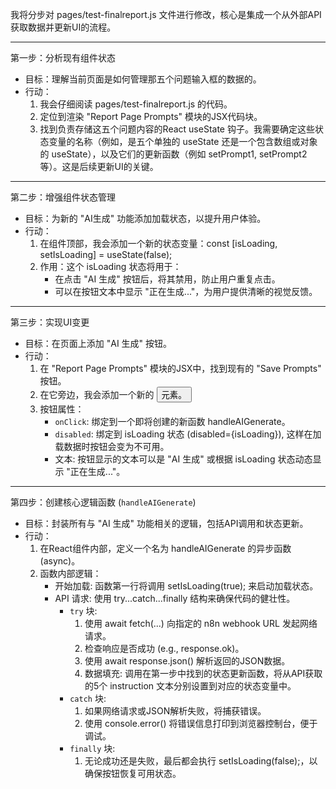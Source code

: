 我将分步对 pages/test-finalreport.js 文件进行修改，核心是集成一个从外部API获取数据并更新UI的流程。

  ---

  第一步：分析现有组件状态

   * 目标：理解当前页面是如何管理那五个问题输入框的数据的。
   * 行动：
       1. 我会仔细阅读 pages/test-finalreport.js 的代码。
       2. 定位到渲染 "Report Page Prompts" 模块的JSX代码块。
       3. 找到负责存储这五个问题内容的React useState 钩子。我需要确定这些状态变量的名称（例如，是五个单独的 useState 还是一个包含数组或对象的
          useState），以及它们的更新函数（例如 setPrompt1, setPrompt2 等）。这是后续更新UI的关键。

  ---

  第二步：增强组件状态管理

   * 目标：为新的 "AI生成" 功能添加加载状态，以提升用户体验。
   * 行动：
       1. 在组件顶部，我会添加一个新的状态变量：const [isLoading, setIsLoading] = useState(false);
       2. 作用：这个 isLoading 状态将用于：
           * 在点击 "AI 生成" 按钮后，将其禁用，防止用户重复点击。
           * 可以在按钮文本中显示 "正在生成..."，为用户提供清晰的视觉反馈。

  ---

  第三步：实现UI变更

   * 目标：在页面上添加 "AI 生成" 按钮。
   * 行动：
       1. 在 "Report Page Prompts" 模块的JSX中，找到现有的 "Save Prompts" 按钮。
       2. 在它旁边，我会添加一个新的 <button> 元素。
       3. 按钮属性：
           * `onClick`: 绑定到一个即将创建的新函数 handleAIGenerate。
           * `disabled`: 绑定到 isLoading 状态 (disabled={isLoading}), 这样在加载数据时按钮会变为不可用。
           * 文本: 按钮显示的文本可以是 "AI 生成" 或根据 isLoading 状态动态显示 "正在生成..."。

  ---

  第四步：创建核心逻辑函数 (`handleAIGenerate`)

   * 目标：封装所有与 "AI 生成" 功能相关的逻辑，包括API调用和状态更新。
   * 行动：
       1. 在React组件内部，定义一个名为 handleAIGenerate 的异步函数 (async)。
       2. 函数内部逻辑：
           * 开始加载: 函数第一行将调用 setIsLoading(true); 来启动加载状态。
           * API 请求: 使用 try...catch...finally 结构来确保代码的健壮性。
               * `try` 块:
                   1. 使用 await fetch(...) 向指定的 n8n webhook URL 发起网络请求。
                   2. 检查响应是否成功 (e.g., response.ok)。
                   3. 使用 await response.json() 解析返回的JSON数据。
                   4. 数据填充: 调用在第一步中找到的状态更新函数，将从API获取的5个 instruction 文本分别设置到对应的状态变量中。
               * `catch` 块:
                   1. 如果网络请求或JSON解析失败，将捕获错误。
                   2. 使用 console.error() 将错误信息打印到浏览器控制台，便于调试。
               * `finally` 块:
                   1. 无论成功还是失败，最后都会执行 setIsLoading(false);，以确保按钮恢复可用状态。